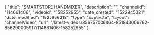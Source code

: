 {
    "title": "SMARTSTORE HANDMIXER",
    "description": "",
    "channelid": "114661406",
    "videoid": "158252955",
    "date_created": "1522945321",
    "date_modified": "1522956218",
    "type": "captivate",
    "layout": "channelVideo",
    "url": "\/latest-videos\/856757006464-851843006762-856290005917\/114661406-158252955"
}